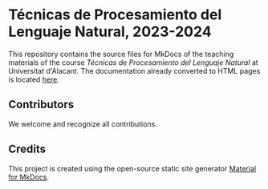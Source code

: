 # Técnicas de Procesamiento del Lenguaje Natural, 2023-2024

This repository contains the source files for MkDocs of the teaching materials of the course _Técnicas de Procesamiento del Lenguaje Natural_ at Universitat d'Alacant. The documentation already converted to HTML pages is located [here](https://jaspock.github.io/tpln2324).

## Contributors

We welcome and recognize all contributions.

## Credits

This project is created using the open-source static site generator [Material for MkDocs](https://squidfunk.github.io/mkdocs-material/).
